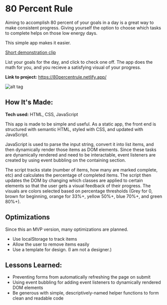 # 80 Percent Rule

Aiming to accomplish 80 percent of your goals in a day is a great way to make consistent progress. Giving yourself the option to choose which tasks to complete helps on those low energy days.

This simple app makes it easier.

[Short demonstration clip](example.mkv)

List your goals for the day, and click to check one off. The app does the math for you, and you recieve a satisfying visual of your progress.

**Link to project:** https://80percentrule.netlify.app/

![alt tag](http://placecorgi.com/1200/650)

## How It's Made:

**Tech used:** HTML, CSS, JavaScript

This app is made to be simple and useful. As a static app, the front end is structured with semantic HTML, styled with CSS, and updated with JavaScript.

JavaScript is used to parse the input string, convert it into list items, and then dynamically render those items as DOM elements. Since these tasks are dynamically rendered and need to be interactable, event listeners are created by using event bubbling on the containing section.

The script tracks state (number of items, how many are marked complete, etc) and calculates the percentage of completed items. The script then updates the DOM by changing which classes are applied to certain elements so that the user gets a visual feedback of their progress. The visuals are colors selected based on percentage thresholds (Grey for 0, brown for beginning, orange for 33%+, yellow 50%+, blue 70%+, and green 80%+).

## Optimizations

Since this an MVP version, many optimizations are planned.

- Use localStorage to track items
- Allow the user to remove items easily
- Use a template for design. (I am not a designer.)

## Lessons Learned:

- Preventing forms from automatically refreshing the page on submit
- Using event bubbling for adding event listeners to dynamically rendered DOM elements
- Be generous with simple, descriptively-named helper functions to form clean and readable code
